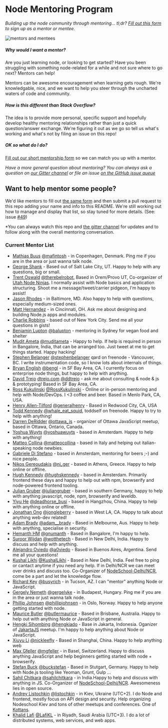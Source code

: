 # Node Mentoring Program

_Building up the node community through mentoring... tl;dr? [Fill out this form](https://docs.google.com/forms/d/12OC7RgjoBvypP1HA2yBVgG31OdCSRbW4sXHMaZec0Jo/viewform) to sign up as a mentor or mentee._

![mentors and mentees](http://media.giphy.com/media/AyAxcQ0DsAJzi/giphy.gif)

##### Why would I want a mentor?

Are you just learning node, or looking to get started? Have you been struggling with something node-related for a while and not sure where to go next? Mentors can help! 

Mentors can be awesome encouragement when learning gets rough. We're knowledgable, nice, and we want to help you steer through the uncharted waters of code and community.

##### How is this different than Stack Overflow?

The idea is to provide more personal, specific support and hopefully develop healthy mentoring relationships rather than just a quick question/answer exchange. We're figuring it out as we go so tell us what's working and what's not by filing an issue on this repo!

##### OK so what do I do?

[Fill out our short mentorship form](https://docs.google.com/forms/d/12OC7RgjoBvypP1HA2yBVgG31OdCSRbW4sXHMaZec0Jo/viewform) so we can match you up with a mentor.

_Have a more general question about mentoring? You can always ask a question on [our Gitter channel](https://gitter.im/node-forward/mentors) or file an issue [on the GitHub issue queue](https://github.com/node-forward/mentors/issues)_


## Want to help mentor some people?

We'd like mentors to fill out [the same form](https://docs.google.com/forms/d/12OC7RgjoBvypP1HA2yBVgG31OdCSRbW4sXHMaZec0Jo/viewform) and then submit a pull request to this repo adding your name and info to this README. We're still working out how to manage and display that list, so stay tuned for more details. (See: issue [#49](https://github.com/node-forward/mentors/issues/49))

*You can always watch this repo and [the gitter channel](https://gitter.im/node-forward/mentors) for updates and to follow along with the overall mentoring conversation.

### Current Mentor List

- [Mathias Buus](https://github.com/mafintosh) [@mafintosh](https://twitter.com/mafintosh) - in Copenhagen, Denmark. Ping me if you are in the area or just wanna talk node.
- [George Shank](https://github.com/taterbase) - Based out of Salt Lake City, UT. Happy to help with any questions, big or small.
- [Trent Oswald](https://github.com/therebelrobot) [@therebelrobot](https://twitter.com/therebelrobot), Based in Orem/Provo UT, Co-organizer of [Utah Node Ninjas](http://utahnode.ninja). I normally assist with Node basics and application structuring. Shoot me a message/tweet/carrier pidgeon, I'm happy to assist!
- [Jason Rhodes](https://github.com/jasonrhodes) - in Baltimore, MD. Also happy to help with questions, especially medium-sized ones.
- [Matt Hernandez](https://github.com/fiveisprime) - in Cincinnati, OH. Ask me about designing and building Node.js apps and modules.
- [Charlie Robbins](https://github.com/indexzero) - based out of New York City. Send me all your questions in gists!
- [Benjamin Lupton](http://balupton.com) [@balupton](https://github.com/balupton) - mentoring in Sydney for vegan food and shelter
- [Mudit Ameta](https://github.com/zeusdeux) [@muditameta](https://twitter.com/muditameta) - Happy to help. If help is required in person in Bangalore, India, that can be arranged too. Just tweet at me to get things started. Happy hacking!
- [Stephen Belanger](https://github.com/qard) [@stephenbelanger](https://twitter.com/stephenbelanger) qard on freenode - Vancouver, BC. I write instrumentation code, so I know lots about internals of things.
- [Bryan English](https://github.com/bengl) [@bengl](https://twitter.com/bengl) - in SF Bay Area, CA. I currently focus on enterprise node things, but happy to help with anything.
- [David Trejo](https://github.com/DTrejo) [dtrejo.com](http://dtrejo.com) [@ddtrejo](http://twitter.com/ddtrejo) - ask me about consulting & node & js & prototyping! Based in SF Bay Area, CA.
- [Ross Kukulinski](https://github.com/rosskukulinski) [@RossKukulinski](https://twitter.com/rosskukulinski) - Online or in-person mentoring and help with Node/DevOps. I <3 coffee and beer.  Based in Menlo Park, CA, USA.
- [Henry Allen-Tilford](https://github.com/generalhenry) [@generalhenry](https://twitter.com/generalhenry) - Based in Redwood City, CA, USA
- [Todd Kennedy](https://github.com/toddself) [@whale_eat_squid](https://twitter.com/whale_eat_squid), toddself on freenode. Happy to try to help with anything!
- [Darren DeRidder](https://github.com/darrenderidder) [@ottawa_js](https://twitter.com/ottawa_js) - organizer of Ottawa JavaScript meetup, based in Ottawa, Ontario, Canada.
- [Yoshua Wuyts](https://github.com/yoshuawuyts) [@yoshuawuyts](https://twitter.com/yoshuawuyts) - based in Amsterdam. Happy to help with anything!
- [Matteo Collina](https://github.com/mcollina) [@matteocollina](https://twitter.com/matteocollina) - based in Italy and helping out italian-speaking node newbies.
- [Gabriele Di Stefano](https://github.com/gabrieleds) - based in Amsterdam, mentoring for beers ;-) and nice people.
- [Nikos Gereoudakis](https://github.com/stream7) [@ni_ger](https://twitter.com/ni_ger) - based in Athens, Greece. Happy to help online or offline.
- [Hugh Kennedy](http://github.com/hughsk) [@hughskennedy](http://twitter.com/hughskennedy) - based in Amsterdam. Primarily frontend these days and happy to help out with npm, browserify and node-powered frontend tooling.
- [Julian Gruber](https://github.com/juliangruber) [@juliangruber](https://twitter.com/juliangruber) - based in southern Germany, happy to help with anything javascript, node, npm, browserify and leveldb.
- [Yiyu He](https://github.com/dead-horse) [@deadhorse_busi](https://twitter.com/deadhorse_busi) - based in Hangzhou, China. Happy to help with anything online or offline.
- [Jonathan Ong](https://github.com/jonathanong) [@jongleberry](https://twitter.com/jongleberry) - based in West LA, CA. Happy to talk about anything web-dev related!
- [Adam Brady](https://github.com/SomeoneWeird) [@adam__brady](http://twitter.com/adam__brady) - Based in Melbourne, Aus. Happy to help with anything, specialise in security.
- [Hemanth HM](http://github.com/hemanth) [@gnumanth](https://twitter.com/gnumanth) - Based in Bangalore, I'm happy to help.
- [Suroor Wijdan](http://github.com/suroorwijdan) [@wotthetech](https://twitter.com/wotthetech) - Based in New Delhi, India. Happy to discuss and help with anything.
- [Alejandro Oviedo](http://github.com/a0viedo) [@a0viedo](https://twitter.com/a0viedo) - Based in Buenos Aires, Argentina. Send me all your questions!
- [Kushal Likhi](http://github.com/kushal-likhi) [@KushalLikhi](https://twitter.com/KushalLikhi) - Based in New Delhi, India. Feel free to ping or cantact anytime if you need any help. If in Delhi/NCR we can meet over drinks and discuss too. Co-Organizer of [NodeSchool-Delhi/NCR](http://nodeschool.io/Delhi-NCR/), come be a part and let the knowledge flow.
- [Richard Key](https://github.com/busyrich) [@busyrich](https://twitter.com/busyrich) - in Tucson, AZ. I can "mentor" anything Node or JavaScript.
- [Gergely Nemeth](https://github.com/gergelyke) [@gergelyke](https://twitter.com/nthgergo) - in Budapest, Hungary. Ping me if you are in the area or just wanna talk node.
- [Phillip Johnsen](https://github.com/phillipj) [@phillipjohnsen](https://twitter.com/phillipjohnsen) - in Oslo, Norway. Happy to help anyone getting started with node.
- [Maurice Butler](https://github.com/MauriceButler) [@butlermaurice](https://twitter.com/butlermaurice) - Based in Brisbane, Australia. Happy to help out with anything Node or JavaScript in general.
- [Hengki Sihombing](https://github.com/aredo) [@hengkiado](https://twitter.com/hengkiado) - Base in Jakarta, Indonesia. Oganizer of [JakartaJS](www.meetup.com/JakartaJS) meetup. I'm happy to help anything about Node or JavaScript.
- [Xiuyu Li](https://github.com/nickleefly) [@nickleefly](https://twitter.com/nickleefly) - Based in Shanghai, China. Happy to help anything web
- [Max Gfeller](https://github.com/MaxGfeller) [@mgfeller](https://twitter.com/mgfeller) - in Basel, Switzerland. Happy to discuss anything JavaScript and help beginners getting started with node + browserify.
- [Stefan Buck](https://github.com/stefanbuck) [@buckstefan](https://twitter.com/buckstefan) - Based in Stutgart, Germany. Happy to help with Node.js tooling like Yeoman, Grunt, Gulp ... 
- [Sahil Chitkara](https://github.com/sahilchitkara) [@sahilchitkara](https://twitter.com/sahilchitkara) - in India.Happy to help and discuss with anything in JS. Co-Organizer of [NodeSchool-Delhi/NCR](http://nodeschool.io/Delhi-NCR/). Awesomeness lies in open source.
- [Andrey Listochkin](https://github.com/listochkin) [@listochkin](https://twitter.com/listochkin) - in Kiev, Ukraine (UTC+2). I do Node and frontend, mostly focus on API design and security. Help organizing Nodeschool Kiev and tons of other meetups and conferences. One of [Kottans](http://kottans.org/).
- [Khalid Lafi](https://github.com/lafikl) [@LafiKL](https://twitter.com/lafikl) - in Riyadh, Saudi Arabia (UTC+3). I do a lot of distributed systems, web services, and web apps.


